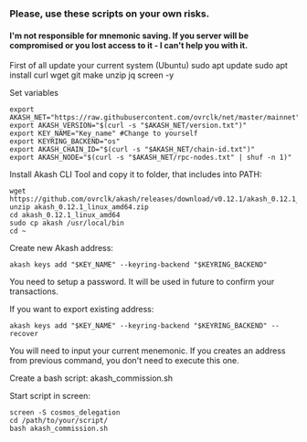 <h3>Please, use these scripts on your own risks.</h3>

<h4>I'm not responsible for mnemonic saving. If you server will be compromised or you lost access to it - I can't help you with it.</h4>

First of all update your current system (Ubuntu) sudo apt update sudo apt install curl wget git make unzip jq screen -y

Set variables
```
export AKASH_NET="https://raw.githubusercontent.com/ovrclk/net/master/mainnet" 
export AKASH_VERSION="$(curl -s "$AKASH_NET/version.txt")"
export KEY_NAME="Key_name" #Change to yourself
export KEYRING_BACKEND="os" 
export AKASH_CHAIN_ID="$(curl -s "$AKASH_NET/chain-id.txt")" 
export AKASH_NODE="$(curl -s "$AKASH_NET/rpc-nodes.txt" | shuf -n 1)"
```
Install Akash CLI Tool and copy it to folder, that includes into PATH:
```
wget https://github.com/ovrclk/akash/releases/download/v0.12.1/akash_0.12.1_linux_amd64.zip 
unzip akash_0.12.1_linux_amd64.zip 
cd akash_0.12.1_linux_amd64 
sudo cp akash /usr/local/bin 
cd ~
```
Create new Akash address:
```
akash keys add "$KEY_NAME" --keyring-backend "$KEYRING_BACKEND"
```
You need to setup a password. It will be used in future to confirm your transactions.

If you want to export existing address:
```
akash keys add "$KEY_NAME" --keyring-backend "$KEYRING_BACKEND" --recover
```
You will need to input your current menemonic. If you creates an address from previous command, you don't need to execute this one.

Create a bash script: akash_commission.sh

Start script in screen:

```
screen -S cosmos_delegation
cd /path/to/your/script/
bash akash_commission.sh
```
